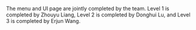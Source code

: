 
The menu and UI page are jointly completed by the team. 
Level 1 is completed by Zhouyu Liang, Level 2 is completed by Donghui Lu, and Level 3 is completed by Erjun Wang.
